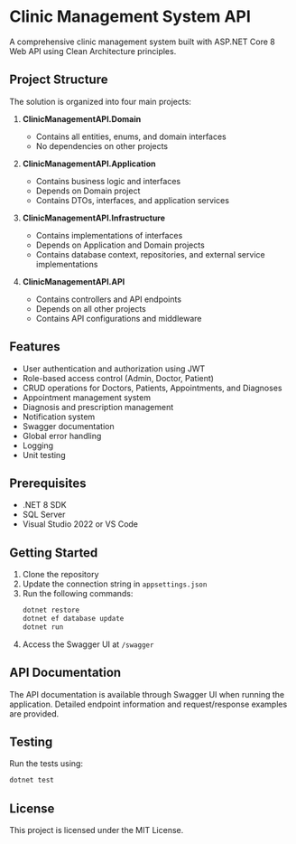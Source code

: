 # Clinic Management System API

A comprehensive clinic management system built with ASP.NET Core 8 Web API using Clean Architecture principles.

## Project Structure

The solution is organized into four main projects:

1. **ClinicManagementAPI.Domain**
   - Contains all entities, enums, and domain interfaces
   - No dependencies on other projects

2. **ClinicManagementAPI.Application**
   - Contains business logic and interfaces
   - Depends on Domain project
   - Contains DTOs, interfaces, and application services

3. **ClinicManagementAPI.Infrastructure**
   - Contains implementations of interfaces
   - Depends on Application and Domain projects
   - Contains database context, repositories, and external service implementations

4. **ClinicManagementAPI.API**
   - Contains controllers and API endpoints
   - Depends on all other projects
   - Contains API configurations and middleware

## Features

- User authentication and authorization using JWT
- Role-based access control (Admin, Doctor, Patient)
- CRUD operations for Doctors, Patients, Appointments, and Diagnoses
- Appointment management system
- Diagnosis and prescription management
- Notification system
- Swagger documentation
- Global error handling
- Logging
- Unit testing

## Prerequisites

- .NET 8 SDK
- SQL Server
- Visual Studio 2022 or VS Code

## Getting Started

1. Clone the repository
2. Update the connection string in `appsettings.json`
3. Run the following commands:
   ```bash
   dotnet restore
   dotnet ef database update
   dotnet run
   ```
4. Access the Swagger UI at `/swagger`

## API Documentation

The API documentation is available through Swagger UI when running the application. Detailed endpoint information and request/response examples are provided.

## Testing

Run the tests using:
```bash
dotnet test
```

## License

This project is licensed under the MIT License. 